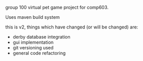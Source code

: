 group 100 virtual pet game project for comp603.

Uses maven build system

this is v2, things which have changed (or will be changed) are:
- derby database integration
- gui implementation
- git versioning used
- general code refactoring
